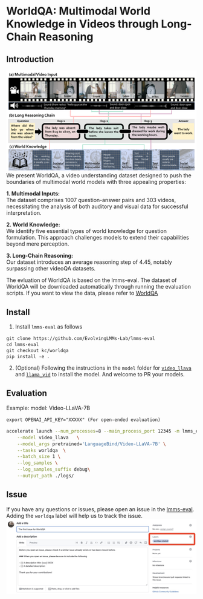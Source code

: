 # WorldQA: Multimodal World Knowledge in Videos through Long-Chain Reasoning

## Introduction
![teaser](./images/motivation.png)
We present WorldQA, a video understanding dataset designed to push the boundaries of multimodal world models with three appealing properties:

**1. Multimodal Inputs:**  
The dataset comprises 1007 question-answer pairs and 303 videos, necessitating the analysis of both auditory and visual data for successful interpretation.

**2. World Knowledge:**  
We identify five essential types of world knowledge for question formulation. This approach challenges models to extend their capabilities beyond mere perception.

**3. Long-Chain Reasoning:**  
Our dataset introduces an average reasoning step of 4.45, notably surpassing other videoQA datasets.


The evluation of WorldQA is based on the lmms-eval. The dataset of WorldQA will be downloaded automatically through running the evaluation scripts. If you want to view the data, please refer to [WorldQA](https://huggingface.co/datasets/lmms-lab/worldqa)

## Install
1. Install `lmms-eval` as follows
```
git clone https://github.com/EvolvingLMMs-Lab/lmms-eval
cd lmms-eval
git checkout kc/worldqa
pip install -e .
```

2. (Optional) Following the instructions in the `model` folder for [`video_llava`](https://github.com/EvolvingLMMs-Lab/lmms-eval/blob/kc/worldqa/lmms_eval/models/video_llava.py) and [`llama_vid`](https://github.com/EvolvingLMMs-Lab/lmms-eval/blob/kc/worldqa/lmms_eval/models/llama_vid.py) to install the model. And welcome to PR your models.

## Evaluation
Example:
model:  Video-LLaVA-7B
```
export OPENAI_API_KEY="XXXXX" (For open-ended evaluation)
```

```bash
accelerate launch --num_processes=8 --main_process_port 12345 -m lmms_eval \
    --model video_llava   \
    --model_args pretrained='LanguageBind/Video-LLaVA-7B' \
    --tasks worldqa  \
    --batch_size 1 \
    --log_samples \
    --log_samples_suffix debug\
    --output_path ./logs/
```

## Issue
If you have any questions or issues, please open an issue in the [lmms-eval](https://github.com/EvolvingLMMs-Lab/lmms-eval/issues/new). Adding the `worldqa` label will help us to track the issue.
![issue_format](./images/issue_format.jpg)
